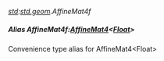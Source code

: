 _[std](../../modules/std/std-module.md):[std.geom](../../modules/std/std-geom.md).AffineMat4f_
##### Alias AffineMat4f:[AffineMat4](../../modules/std/std-geom-affinemat4.md)<[Float](../../modules/wonkey/wonkey-types-float.md)>
Convenience type alias for AffineMat4\<Float\>
